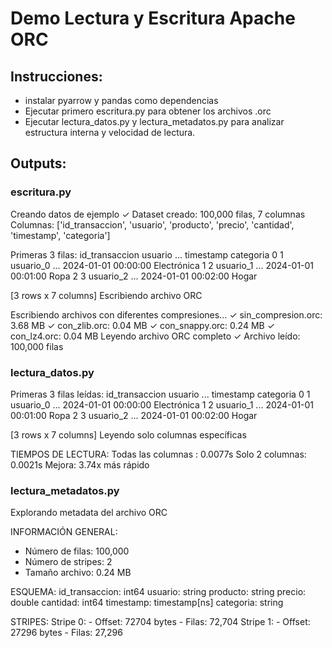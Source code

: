 # Demo Lectura y Escritura Apache ORC

## Instrucciones:
 - instalar pyarrow y pandas como dependencias
 - Ejecutar primero escritura.py para obtener los archivos .orc
 - Ejecutar lectura_datos.py y lectura_metadatos.py para analizar estructura interna y velocidad de lectura.

## Outputs:

### escritura.py
Creando datos de ejemplo
✓ Dataset creado: 100,000 filas, 7 columnas
  Columnas: ['id_transaccion', 'usuario', 'producto', 'precio', 'cantidad', 'timestamp', 'categoria']

Primeras 3 filas:
   id_transaccion    usuario  ...           timestamp    categoria
0               1  usuario_0  ... 2024-01-01 00:00:00  Electrónica
1               2  usuario_1  ... 2024-01-01 00:01:00         Ropa
2               3  usuario_2  ... 2024-01-01 00:02:00        Hogar

[3 rows x 7 columns]
Escribiendo archivo ORC

Escribiendo archivos con diferentes compresiones...
  ✓ sin_compresion.orc: 3.68 MB
  ✓ con_zlib.orc: 0.04 MB
  ✓ con_snappy.orc: 0.24 MB
  ✓ con_lz4.orc: 0.04 MB
Leyendo archivo ORC completo
✓ Archivo leído: 100,000 filas

### lectura_datos.py
Primeras 3 filas leídas:
   id_transaccion    usuario  ...           timestamp    categoria
0               1  usuario_0  ... 2024-01-01 00:00:00  Electrónica
1               2  usuario_1  ... 2024-01-01 00:01:00         Ropa
2               3  usuario_2  ... 2024-01-01 00:02:00        Hogar

[3 rows x 7 columns]
Leyendo solo columnas específicas

 TIEMPOS DE LECTURA:
  Todas las columnas : 0.0077s
  Solo 2 columnas: 0.0021s
  Mejora: 3.74x más rápido

### lectura_metadatos.py
Explorando metadata del archivo ORC

INFORMACIÓN GENERAL:
  - Número de filas: 100,000
  - Número de stripes: 2
  - Tamaño archivo: 0.24 MB

ESQUEMA:
  id_transaccion: int64
usuario: string
producto: string
precio: double
cantidad: int64
timestamp: timestamp[ns]
categoria: string

STRIPES:
  Stripe 0:
    - Offset: 72704 bytes
    - Filas: 72,704
  Stripe 1:
    - Offset: 27296 bytes
    - Filas: 27,296
